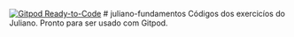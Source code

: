 [![Gitpod Ready-to-Code](https://img.shields.io/badge/Gitpod-Ready--to--Code-blue?logo=gitpod)](https://gitpod.io/#https://github.com/robnunes0727/juliano-fundamentos)   # juliano-fundamentos 
Códigos dos exercicíos do Juliano. Pronto para ser usado com Gitpod.
